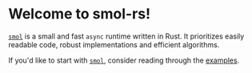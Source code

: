 # Welcome to smol-rs!

[`smol`] is a small and fast `async` runtime written in Rust. It prioritizes
easily readable code, robust implementations and efficient algorithms.

If you'd like to start with [`smol`], consider reading through the [examples].

[`smol`]: https://github.com/smol-rs/smol
[examples]: https://github.com/smol-rs/smol/tree/master/examples
